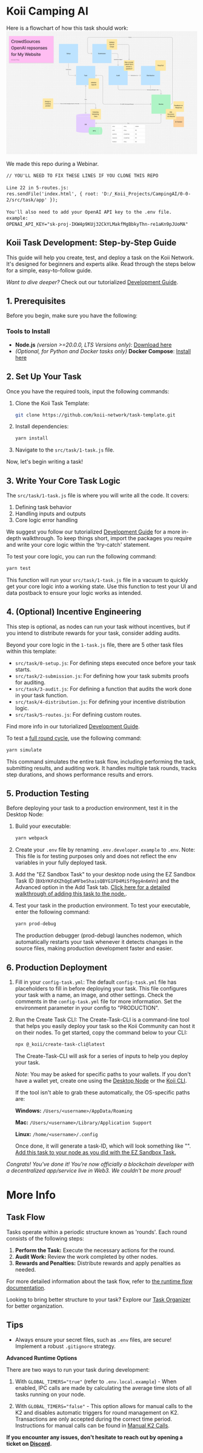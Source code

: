 # Koii Camping AI

Here is a flowchart of how this task should work:
![Flowchart:](Screenshot%202025-01-30%20121842.png)

We made this repo during a Webinar. 

    // YOU'LL NEED TO FIX THESE LINES IF YOU CLONE THIS REPO

    Line 22 in 5-routes.js:
    res.sendFile('index.html', { root: 'D:/_Koii_Projects/CampingAI/0-0-2/src/task/app' });

    You'll also need to add your OpenAI API key to the .env file.
    example:
    OPENAI_API_KEY="sk-proj-IKW4p9KUj32CkYLMakfMgBbkyThn-re1aKn9pJUoMA"





## Koii Task Development: Step-by-Step Guide

This guide will help you create, test, and deploy a task on the Koii Network. It's designed for beginners and experts alike. Read through the steps below for a simple, easy-to-follow guide.

*Want to dive deeper?* Check out our tutorialized [Development Guide](https://github.com/koii-network/ezsandbox).

## 1. Prerequisites

Before you begin, make sure you have the following:

### Tools to Install

- **Node.js** *(version >=20.0.0, LTS Versions only)*: [Download here](https://nodejs.org)
- *(Optional, for Python and Docker tasks only)* **Docker Compose**: [Install here](https://docs.docker.com/get-started/08_using_compose/)

## 2. Set Up Your Task

Once you have the required tools, input the following commands:

1. Clone the Koii Task Template:
   ```sh
   git clone https://github.com/koii-network/task-template.git
   ```

2. Install dependencies:
   ```sh
   yarn install
   ```

3. Navigate to the `src/task/1-task.js` file.

Now, let's begin writing a task!

## 3. Write Your Core Task Logic

The `src/task/1-task.js` file is where you will write all the code. It covers:

1. Defining task behavior
2. Handling inputs and outputs
3. Core logic error handling

We suggest you follow our tutorialized [Development Guide](https://github.com/koii-network/ezsandbox) for a more in-depth walkthrough. To keep things short, import the packages you require and write your core logic within the 'try-catch' statement.

To test your core logic, you can run the following command:

```sh
yarn test
```

This function will run your `src/task/1-task.js` file in a vacuum to quickly get your core logic into a working state. Use this function to test your UI and data postback to ensure your logic works as intended.

## 4. (Optional) Incentive Engineering

This step is optional, as nodes can run your task without incentives, but if you intend to distribute rewards for your task, consider adding audits.

Beyond your core logic in the `1-task.js` file, there are 5 other task files within this template:

- `src/task/0-setup.js`: For defining steps executed once before your task starts.
- `src/task/2-submission.js`: For defining how your task submits proofs for auditing.
- `src/task/3-audit.js`: For defining a function that audits the work done in your task function.
- `src/task/4-distribution.js`: For defining your incentive distribution logic.
- `src/task/5-routes.js`: For defining custom routes.

Find more info in our tutorialized [Development Guide](https://github.com/koii-network/ezsandbox).

To test a [full round cycle](https://docs.koii.network/gradual-consensus), use the following command:

```sh
yarn simulate
```

This command simulates the entire task flow, including performing the task, submitting results, and auditing work. It handles multiple task rounds, tracks step durations, and shows performance results and errors.

## 5. Production Testing

Before deploying your task to a production environment, test it in the Desktop Node:

1. Build your executable:
   ```sh
   yarn webpack
   ```

2. Create your `.env` file by renaming `.env.developer.example` to `.env`. Note: This file is for testing purposes only and does not reflect the env variables in your fully deployed task.

3. Add the "EZ Sandbox Task" to your desktop node using the EZ Sandbox Task ID (`BXbYKFdXZhQgEaMFbeShaisQBYG1FD4MiSf9gg4n6mVn`) and the Advanced option in the Add Task tab. [Click here for a detailed walkthrough of adding this task to the node.](https://github.com/koii-network/ezsandbox/tree/main/Get%20Started%20-%20Quick%20Intro).

4. Test your task in the production environment. To test your executable, enter the following command:
   ```sh
   yarn prod-debug
   ```
   The production debugger (prod-debug) launches nodemon, which automatically restarts your task whenever it detects changes in the source files, making production development faster and easier.

## 6. Production Deployment

1. Fill in your `config-task.yml`: 
   The default `config-task.yml` file has placeholders to fill in before deploying your task. This file configures your task with a name, an image, and other settings. Check the comments in the `config-task.yml` file for more information. Set the environment parameter in your config to "PRODUCTION".

2. Run the Create Task CLI: 
   The Create-Task-CLI is a command-line tool that helps you easily deploy your task so the Koii Community can host it on their nodes. To get started, copy the command below to your CLI:
   ```sh
   npx @_koii/create-task-cli@latest
   ```
   The Create-Task-CLI will ask for a series of inputs to help you deploy your task.

   *Note*: You may be asked for specific paths to your wallets. If you don't have a wallet yet, create one using the [Desktop Node](https://koii.network/node) or the [Koii CLI](https://docs.koii.network/develop/command-line-tool/koii-cli/install-cli).

   If the tool isn't able to grab these automatically, the OS-specific paths are:

   **Windows:** `/Users/<username>/AppData/Roaming`

   **Mac:** `/Users/<username>/Library/Application Support`

   **Linux:** `/home/<username>/.config`

   Once done, it will generate a task-ID, which will look something like "<BXbYKFdXZhQgEaMFbeShaisQBYG1FD4MiSf9gg4n6mVn>". [Add this task to your node as you did with the EZ Sandbox Task.](https://github.com/koii-network/ezsandbox/tree/main/Get%20Started%20-%20Quick%20Intro)

*Congrats! You've done it! You're now officially a blockchain developer with a decentralized app/service live in Web3. We couldn't be more proud!*

# More Info

## Task Flow

Tasks operate within a periodic structure known as 'rounds'. Each round consists of the following steps:

1. **Perform the Task:** Execute the necessary actions for the round.
2. **Audit Work:** Review the work completed by other nodes.
3. **Rewards and Penalties:** Distribute rewards and apply penalties as needed.

For more detailed information about the task flow, refer to [the runtime flow documentation](https://docs.koii.network/concepts/what-are-tasks/what-are-tasks/gradual-consensus).

Looking to bring better structure to your task? Explore our [Task Organizer](https://www.figma.com/community/file/1220194939977550205/Task-Outline) for better organization.

## Tips

- Always ensure your secret files, such as `.env` files, are secure! Implement a robust `.gitignore` strategy.

**Advanced Runtime Options**

There are two ways to run your task during development:

1. With `GLOBAL_TIMERS="true"` (refer to `.env.local.example`) - When enabled, IPC calls are made by calculating the average time slots of all tasks running on your node.

2. With `GLOBAL_TIMERS="false"` - This option allows for manual calls to the K2 and disables automatic triggers for round management on K2. Transactions are only accepted during the correct time period. Instructions for manual calls can be found in [Manual K2 Calls](./Manual%20K2%20Calls.md).

**If you encounter any issues, don't hesitate to reach out by opening a ticket on [Discord](https://discord.gg/koii-network).**
